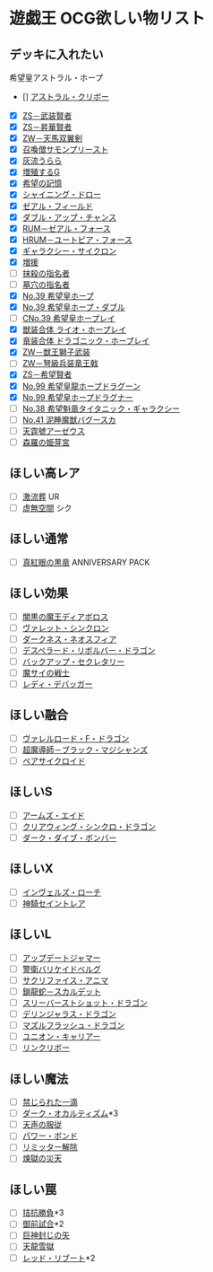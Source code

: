 # 遊戯王 OCG欲しい物リスト

## デッキに入れたい
希望皇アストラル・ホープ
- [] [アストラル・クリボー](https://www.db.yugioh-card.com/yugiohdb/card_search.action?ope=2&cid=16636)
- [x] [ZS－武装賢者](https://www.db.yugioh-card.com/yugiohdb/card_search.action?ope=2&cid=15963)
- [x] [ZS－昇華賢者](https://www.db.yugioh-card.com/yugiohdb/card_search.action?ope=2&cid=15964)
- [x] [ZW－天馬双翼剣](https://www.db.yugioh-card.com/yugiohdb/card_search.action?ope=2&cid=15962)
- [x] [召喚僧サモンプリースト](https://www.db.yugioh-card.com/yugiohdb/card_search.action?ope=2&cid=6400)
- [x] [灰流うらら](https://www.db.yugioh-card.com/yugiohdb/card_search.action?ope=2&cid=12950)
- [x] [増殖するG](https://www.db.yugioh-card.com/yugiohdb/card_search.action?ope=2&cid=9455)
- [x] [希望の記憶](https://www.db.yugioh-card.com/yugiohdb/card_search.action?ope=2&cid=14348)
- [x] [シャイニング・ドロー](https://www.db.yugioh-card.com/yugiohdb/card_search.action?ope=2&cid=14222)
- [x] [ゼアル・フィールド](https://www.db.yugioh-card.com/yugiohdb/card_search.action?ope=2&cid=16468)
- [x] [ダブル・アップ・チャンス](https://www.db.yugioh-card.com/yugiohdb/card_search.action?ope=2&cid=9663)
- [x] [RUM－ゼアル・フォース](https://www.db.yugioh-card.com/yugiohdb/card_search.action?ope=2&cid=16011)
- [x] [HRUM－ユートピア・フォース](https://www.db.yugioh-card.com/yugiohdb/card_search.action?ope=2&cid=16473)
- [x] [ギャラクシー・サイクロン](https://www.db.yugioh-card.com/yugiohdb/card_search.action?ope=2&cid=11737)
- [x] [増援](https://www.db.yugioh-card.com/yugiohdb/card_search.action?ope=2&cid=5328)
- [ ] [抹殺の指名者](https://www.db.yugioh-card.com/yugiohdb/card_search.action?ope=2&cid=14627)
- [ ] [墓穴の指名者](https://www.db.yugioh-card.com/yugiohdb/card_search.action?ope=2&cid=13619)
- [x] [No.39 希望皇ホープ](https://www.db.yugioh-card.com/yugiohdb/card_search.action?ope=2&cid=9575)
- [x] [No.39 希望皇ホープ・ダブル](https://www.db.yugioh-card.com/yugiohdb/card_search.action?ope=2&cid=14220)
- [ ] [CNo.39 希望皇ホープレイ](https://www.db.yugioh-card.com/yugiohdb/card_search.action?ope=2&cid=9914)
- [x] [獣装合体 ライオ・ホープレイ](https://www.db.yugioh-card.com/yugiohdb/card_search.action?ope=2&cid=16421)
- [x] [竜装合体 ドラゴニック・ホープレイ](https://www.db.yugioh-card.com/yugiohdb/card_search.action?ope=2&cid=16000)
- [x] [ZW－獣王獅子武装](https://www.db.yugioh-card.com/yugiohdb/card_search.action?ope=2&cid=10406)
- [ ] [ZW－弩級兵装竜王戟](https://www.db.yugioh-card.com/yugiohdb/card_search.action?ope=2&cid=16001)
- [x] [ZS－希望賢者](https://www.db.yugioh-card.com/yugiohdb/card_search.action?ope=2&cid=16472)
- [x] [No.99 希望皇龍ホープドラグーン](https://www.db.yugioh-card.com/yugiohdb/card_search.action?ope=2&cid=11305)
- [x] [No.99 希望皇ホープドラグナー](https://www.db.yugioh-card.com/yugiohdb/card_search.action?ope=2&cid=16471)
- [ ] [No.38 希望魁竜タイタニック・ギャラクシー](https://www.db.yugioh-card.com/yugiohdb/card_search.action?ope=2&cid=12260)
- [ ] [No.41 泥睡魔獣バグースカ](https://www.db.yugioh-card.com/yugiohdb/card_search.action?ope=2&cid=13163)
- [ ] [天霆號アーゼウス](https://www.db.yugioh-card.com/yugiohdb/card_search.action?ope=2&cid=15524)
- [ ] [森羅の姫芽宮](https://www.db.yugioh-card.com/yugiohdb/card_search.action?ope=2&cid=12027)
## ほしい高レア
- [ ] [激流葬](https://www.db.yugioh-card.com/yugiohdb/card_search.action?ope=2&cid=5114) UR
- [ ] [虚無空間](https://www.db.yugioh-card.com/yugiohdb/card_search.action?ope=2&cid=9153) シク
## ほしい通常
- [ ] [真紅眼の黒竜](https://www.db.yugioh-card.com/yugiohdb/card_search.action?ope=2&cid=4088) ANNIVERSARY PACK
## ほしい効果
- [ ] [闇黒の魔王ディアボロス](https://www.db.yugioh-card.com/yugiohdb/card_search.action?ope=2&cid=13683)
- [ ] [ヴァレット・シンクロン](https://www.db.yugioh-card.com/yugiohdb/card_search.action?ope=2&cid=14084)
- [ ] [ダークネス・ネオスフィア](https://www.db.yugioh-card.com/yugiohdb/card_search.action?ope=2&cid=8537)
- [ ] [デスペラード・リボルバー・ドラゴン](https://www.db.yugioh-card.com/yugiohdb/card_search.action?ope=2&cid=13473)
- [ ] [バックアップ・セクレタリー](https://www.db.yugioh-card.com/yugiohdb/card_search.action?ope=2&cid=13041)
- [ ] [魔サイの戦士](https://www.db.yugioh-card.com/yugiohdb/card_search.action?ope=2&cid=11664)
- [ ] [レディ・デバッガー](https://www.db.yugioh-card.com/yugiohdb/card_search.action?ope=2&cid=13522)
## ほしい融合
- [ ] [ヴァレルロード・F・ドラゴン](https://www.db.yugioh-card.com/yugiohdb/card_search.action?ope=2&cid=14625)
- [ ] [超魔導師－ブラック・マジシャンズ](https://www.db.yugioh-card.com/yugiohdb/card_search.action?ope=2&cid=14905)
- [ ] [ペアサイクロイド](https://www.db.yugioh-card.com/yugiohdb/card_search.action?ope=2&cid=11164)
## ほしいS
- [ ] [アームズ・エイド](https://www.db.yugioh-card.com/yugiohdb/card_search.action?ope=2&cid=7987)
- [ ] [クリアウィング・シンクロ・ドラゴン](https://www.db.yugioh-card.com/yugiohdb/card_search.action?ope=2&cid=11721)
- [ ] [ダーク・ダイブ・ボンバー](https://www.db.yugioh-card.com/yugiohdb/card_search.action?ope=2&cid=8035)
## ほしいX
- [ ] [インヴェルズ・ローチ](https://www.db.yugioh-card.com/yugiohdb/card_search.action?ope=2&cid=9612)
- [ ] [神騎セイントレア](https://www.db.yugioh-card.com/yugiohdb/card_search.action?ope=2&cid=11572)
## ほしいL
- [ ] [アップデートジャマー](https://www.db.yugioh-card.com/yugiohdb/card_search.action?ope=2&cid=14122)
- [ ] [警衛バリケイドベルグ](https://www.db.yugioh-card.com/yugiohdb/card_search.action?ope=2&cid=14710)
- [ ] [サクリファイス・アニマ](https://www.db.yugioh-card.com/yugiohdb/card_search.action?ope=2&cid=13841)
- [ ] [鎖龍蛇－スカルデット](https://www.db.yugioh-card.com/yugiohdb/card_search.action?ope=2&cid=13419)
- [ ] [スリーバーストショット・ドラゴン](https://www.db.yugioh-card.com/yugiohdb/card_search.action?ope=2&cid=13415)
- [ ] [デリンジャラス・ドラゴン](https://www.db.yugioh-card.com/yugiohdb/card_search.action?ope=2&cid=14291)
- [ ] [マズルフラッシュ・ドラゴン](https://www.db.yugioh-card.com/yugiohdb/card_search.action?ope=2&cid=13838)
- [ ] [ユニオン・キャリアー](https://www.db.yugioh-card.com/yugiohdb/card_search.action?ope=2&cid=14932)
- [ ] [リンクリボー](https://www.db.yugioh-card.com/yugiohdb/card_search.action?ope=2&cid=13346)
## ほしい魔法
- [ ] [禁じられた一滴](https://www.db.yugioh-card.com/yugiohdb/card_search.action?ope=2&cid=15299)
- [ ] [ダーク・オカルティズム](https://www.db.yugioh-card.com/yugiohdb/card_search.action?ope=2&cid=14584)*3
- [ ] [天声の服従](https://www.db.yugioh-card.com/yugiohdb/card_search.action?ope=2&cid=5551)
- [ ] [パワー・ボンド](https://www.db.yugioh-card.com/yugiohdb/card_search.action?ope=2&cid=6398)
- [ ] [リミッター解除](https://www.db.yugioh-card.com/yugiohdb/card_search.action?ope=2&cid=5129)
- [ ] [煉獄の災天](https://www.db.yugioh-card.com/yugiohdb/card_search.action?ope=2&cid=15051)
## ほしい罠
- [ ] [拮抗勝負](https://www.db.yugioh-card.com/yugiohdb/card_search.action?ope=2&cid=13293)*3
- [ ] [御前試合](https://www.db.yugioh-card.com/yugiohdb/card_search.action?ope=2&cid=7934)*2
- [ ] [巨神封じの矢](https://www.db.yugioh-card.com/yugiohdb/card_search.action?ope=2&cid=15065)
- [ ] [天龍雪獄](https://www.db.yugioh-card.com/yugiohdb/card_search.action?ope=2&cid=15313)
- [ ] [レッド・リブート](https://www.db.yugioh-card.com/yugiohdb/card_search.action?ope=2&cid=13622)*2
